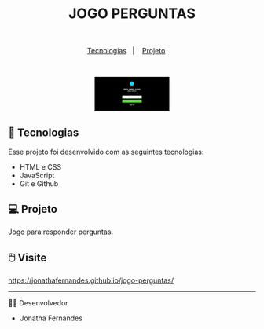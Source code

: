 <h1 align="center"> JOGO PERGUNTAS </h1>

<br>

<p align="center">
  <a href="#-tecnologias">Tecnologias</a>&nbsp;&nbsp;&nbsp;|&nbsp;&nbsp;&nbsp;
  <a href="#-projeto">Projeto</a>&nbsp;&nbsp;&nbsp;&nbsp;&nbsp;&nbsp;
</p>

<br>

<p align="center">
  <img alt="" src="./layout.png" width="30%">
</p>

## 🚀 Tecnologias

Esse projeto foi desenvolvido com as seguintes tecnologias:

- HTML e CSS
- JavaScript
- Git e Github

## 💻 Projeto

Jogo para responder perguntas.

## 🖱️ Visite

https://jonathafernandes.github.io/jogo-perguntas/

---
👨‍💻 Desenvolvedor
<br>
- Jonatha Fernandes
